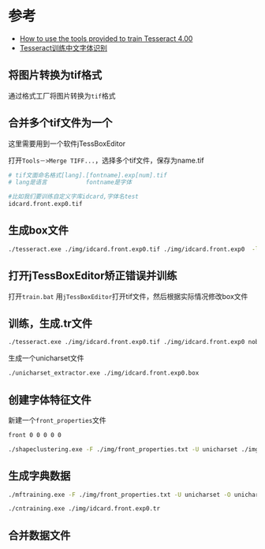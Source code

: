 # 参考

- [How to use the tools provided to train Tesseract 4.00](https://github.com/tesseract-ocr/tesseract/wiki/TrainingTesseract-4.00#creating-training-data)
- [Tesseract训练中文字体识别](https://www.jianshu.com/p/31afd7fc5813)

## 将图片转换为tif格式

通过格式工厂将图片转换为`tif`格式

## 合并多个tif文件为一个

这里需要用到一个软件jTessBoxEditor

打开`Tools－>Merge TIFF...`，选择多个tif文件，保存为name.tif

```bash
# tif文面命名格式[lang].[fontname].exp[num].tif
# lang是语言           fontname是字体

#比如我们要训练自定义字库idcard,字体名test
idcard.front.exp0.tif
```

## 生成box文件

```bash
./tesseract.exe ./img/idcard.front.exp0.tif ./img/idcard.front.exp0  -l chi_sim batch.nochop makebox
```

## 打开jTessBoxEditor矫正错误并训练

打开`train.bat`
用`jTessBoxEditor`打开tif文件，然后根据实际情况修改box文件

## 训练，生成.tr文件

```bash
./tesseract.exe ./img/idcard.front.exp0.tif ./img/idcard.front.exp0 nobatch box.train
```

生成一个unicharset文件

```bash
./unicharset_extractor.exe ./img/idcard.front.exp0.box
```

## 创建字体特征文件

新建一个`front_properties`文件

```bash
front 0 0 0 0 0
```

```bash
./shapeclustering.exe -F ./img/front_properties.txt -U unicharset ./img/idcard.front.exp0.tr
```

## 生成字典数据

```bash
./mftraining.exe -F ./img/front_properties.txt -U unicharset -O unicharset ./img/idcard.front.exp0.tr

./cntraining.exe ./img/idcard.front.exp0.tr
```

## 合并数据文件

